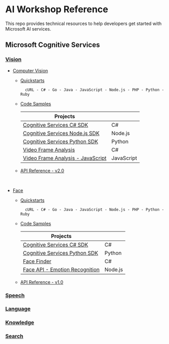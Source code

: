 # AI Workshop Reference

This repo provides technical resources to help developers get started with Microsoft AI services.
<br>

## Microsoft Cognitive Services

### [Vision](https://azure.microsoft.com/en-us/services/cognitive-services/directory/vision/)

- [Computer Vision](https://azure.microsoft.com/en-us/services/cognitive-services/computer-vision/)

    - [Quickstarts](https://docs.microsoft.com/en-us/azure/cognitive-services/computer-vision/quickstarts/curl-analyze)

            cURL - C# - Go - Java - JavaScript - Node.js - PHP - Python - Ruby

    - [Code Samples](https://azure.microsoft.com/en-us/resources/samples/?service=cognitive-services&term=vision&sort=0)

        | Projects | |
        | - | - |
        | [Cognitive Services C# SDK](https://github.com/Azure-Samples/cognitive-services-vision-csharp-sdk-quickstarts) | C# |
        | [Cognitive Services Node.js SDK](https://github.com/Azure-Samples/cognitive-services-node-sdk-samples) | Node.js |
        | [Cognitive Services Python SDK](https://github.com/Azure-Samples/cognitive-services-python-sdk-samples) | Python |
        | [Video Frame Analysis](https://github.com/Microsoft/Cognitive-Samples-VideoFrameAnalysis) | C# |
        | [Video Frame Analysis - JavaScript](https://github.com/aaronchong888/Azure-Vision-VideoFrameAnalysis) | JavaScript |

    - [API Reference - v2.0](https://westus.dev.cognitive.microsoft.com/docs/services/5adf991815e1060e6355ad44/operations/56f91f2e778daf14a499e1fa)

<br>

- [Face](https://azure.microsoft.com/en-us/services/cognitive-services/face/)

    - [Quickstarts](https://docs.microsoft.com/en-us/azure/cognitive-services/face/quickstarts/curl)

            cURL - C# - Go - Java - JavaScript - Node.js - PHP - Python - Ruby

    - [Code Samples](https://azure.microsoft.com/en-us/resources/samples/?service=cognitive-services&term=Face&sort=0)

        | Projects | |
        | - | - |
        | [Cognitive Services C# SDK](https://github.com/Azure-Samples/cognitive-services-vision-csharp-sdk-quickstarts) | C# |
        | [Cognitive Services Python SDK](https://github.com/Azure-Samples/cognitive-services-python-sdk-samples) | Python |
        | [Face Finder](https://github.com/Azure-Samples/cognitive-services-vision-face-finder) | C# |
        | [Face API - Emotion Recognition](https://github.com/aaronchong888/Azure-Face-EmotionRecognition) | Node.js |

    - [API Reference - v1.0](https://westus.dev.cognitive.microsoft.com/docs/services/563879b61984550e40cbbe8d/operations/563879b61984550f30395236)

### [Speech](https://azure.microsoft.com/en-us/services/cognitive-services/directory/speech/)
### [Language](https://azure.microsoft.com/en-us/services/cognitive-services/directory/lang/)
### [Knowledge](https://azure.microsoft.com/en-us/services/cognitive-services/directory/know/)
### [Search](https://azure.microsoft.com/en-us/services/cognitive-services/directory/search/)


